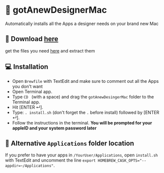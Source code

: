 #  gotAnewDesignerMac
Automatically installs all the Apps a designer needs on your brand new Mac

## 💾 Download [here](https://github.com/meodai/gotAnewDesignerMac/archive/master.zip)
get the files you need [here](https://github.com/meodai/gotAnewDesignerMac/archive/master.zip) and extract them

## 💻 Installation
- Open `Brewfile` with TextEdit and make sure to comment out all the Apps you don't want
- Open Terminal app.
- Type `CD ` (with a space) and drag the `gotAnewDesingerMac` folder to the Terminal app.
- Hit [ENTER ↵].
- Type: `. install.sh` (don't forget the `.` before install) followed by [ENTER ↵].
- Follow the instructions in the terminal. **You will be prompted for your appleID and your system password later**

## 📂 Alternative `Applications` folder location
If you prefer to have your apps in `/YourUser/Applications`, open `install.sh` with TextEdit
and uncomment the line `export HOMEBREW_CASK_OPTS="--appdir=~/Applications"`.
